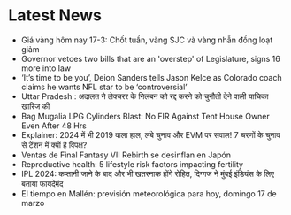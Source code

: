 # Latest News
-  Giá vàng hôm nay 17-3: Chốt tuần, vàng SJC và vàng nhẫn đồng loạt giảm
-  Governor vetoes two bills that are an 'overstep' of Legislature, signs 16 more into law
-  ‘It’s time to be you’, Deion Sanders tells Jason Kelce as Colorado coach claims he wants NFL star to be ‘controversial’
-  Uttar Pradesh : अदालत ने लेक्चरर के निलंबन को रद्द करने को चुनौती देने वाली याचिका खारिज की
-  Bag Mugalia LPG Cylinders Blast: No FIR Against Tent House Owner Even After 48 Hrs
-  Explainer: 2024 में भी 2019 वाला हाल, लंबे चुनाव और EVM पर सवाल! 7 चरणों के चुनाव से टेंशन में क्यों है विपक्ष?
-  Ventas de Final Fantasy VII Rebirth se desinflan en Japón
-  Reproductive health: 5 lifestyle risk factors impacting fertility
-  IPL 2024: कप्तानी जाने के बाद और भी खतरनाक होंगे रोहित, दिग्गज ने मुंबई इंडियंस के लिए बताया फायदेमंद
-  El tiempo en Mallén: previsión meteorológica para hoy, domingo 17 de marzo
